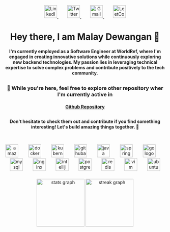 <div align="center">
  <a href="https://www.linkedin.com/in/malay-dewangan-156b58186/">
    <img src="https://img.icons8.com/color/48/000000/linkedin.png" height="40" alt="LinkedIn logo" />
  </a>
  <img width="24" />
  <a href=https://twitter.com/Malaydewangan18>
    <img src="https://img.icons8.com/color/48/000000/twitter--v2.png" height="40" alt="Twitter logo" />
  </a>
  <img width="24" />
  <a href="mailto:malay18.dev@gmail.com">
    <img src="https://img.icons8.com/color/48/000000/gmail--v1.png" height="40" alt="Gmail logo" />
  </a>
  <img width="24" />
  <a href="https://leetcode.com/Malay18">
    <img src="https://leetcode.com/favicon.ico" height="40" alt="LeetCode logo" />
  </a>
</div>

###

<h1 align="center">Hey there, I am Malay Dewangan 👋</h1>


<h4 align="center">I'm currently employed as a Software Engineer at WorldRef, where I'm engaged in creating innovative solutions while continuously exploring new backend technologies. My passion lies in leveraging technical expertise to solve complex problems and contribute positively to the tech community. </h4>

##
<h3 align="center">🌟 While you're here, feel free to explore other repository wher I'm currently active in </h3>


  
 <h4 align="center"><a href="https://github.com/Malaydewangan18">Github Repository</a></h4>

##





<h4 align="center">Don't hesitate to check them out and contribute if you find something interesting! Let's build amazing things together. 🌟</h4>

##

<br clear="both">

<div align="center">
  <img src="https://cdn.simpleicons.org/amazonaws/232F3E" height="40" alt="amazonwebservices logo"  />
  <img width="24" />
  <img src="https://cdn.simpleicons.org/docker/2496ED" height="40" alt="docker logo"  />
  <img width="24" />
  <img src="https://cdn.simpleicons.org/kubernetes/326CE5" height="40" alt="kubernetes logo"  />
  <img width="24" />
  <img src="https://cdn.simpleicons.org/githubactions/2088FF" height="40" alt="githubactions logo"  />
  <img width="24" />
  <img src="https://cdn.jsdelivr.net/gh/devicons/devicon/icons/java/java-original.svg" height="40" alt="java logo"  />
  <img width="24" />
  <img src="https://cdn.jsdelivr.net/gh/devicons/devicon/icons/spring/spring-original.svg" height="40" alt="spring logo"  />
  <img width="24" />
  <img src="https://skillicons.dev/icons?i=go" height="40" alt="go logo"  />
  <img width="24" />
  <img src="https://cdn.jsdelivr.net/gh/devicons/devicon/icons/mysql/mysql-original.svg" height="40" alt="mysql logo"  />
  <img width="24" />
  <img src="https://cdn.jsdelivr.net/gh/devicons/devicon/icons/nginx/nginx-original.svg" height="40" alt="nginx logo"  />
  <img width="24" />
  <img src="https://cdn.jsdelivr.net/gh/devicons/devicon/icons/intellij/intellij-original.svg" height="40" alt="intellij logo"  />
  <img width="24" />
  <img src="https://cdn.jsdelivr.net/gh/devicons/devicon/icons/postgresql/postgresql-original.svg" height="40" alt="postgresql logo"  />
  <img width="24" />
  <img src="https://cdn.jsdelivr.net/gh/devicons/devicon/icons/redis/redis-original.svg" height="40" alt="redis logo"  />
  <img width="24" />
  <img src="https://cdn.jsdelivr.net/gh/devicons/devicon/icons/vim/vim-original.svg" height="40" alt="vim logo"  />
  <img width="24" />
  <img src="https://cdn.simpleicons.org/ubuntu/E95420" height="40" alt="ubuntu logo"  />
</div>

###

<div align="center">
  <img src="https://github-readme-stats.vercel.app/api?username=Malaydewangan09&hide_title=false&hide_rank=false&show_icons=true&include_all_commits=true&count_private=true&disable_animations=false&theme=dark&locale=en&hide_border=false&order=1" height="150" alt="stats graph"  />
  <img src="https://streak-stats.demolab.com?user=Malaydewangan09&locale=en&mode=daily&theme=dark&hide_border=false&border_radius=5&order=3" height="150" alt="streak graph"  />
</div>

###
